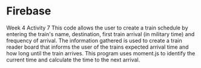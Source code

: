 # Firebase
Week 4 Activity 7
This code allows the user to  create a train schedule by entering the train's name, destination, first train arrival (in military time) and frequency of arrival.
The information gathered is used to create a train reader board that informs the user of the trains expected arrival time and how long until the train arrives.
This program uses moment.js to identify the current time and calculate the time to the next arrival.